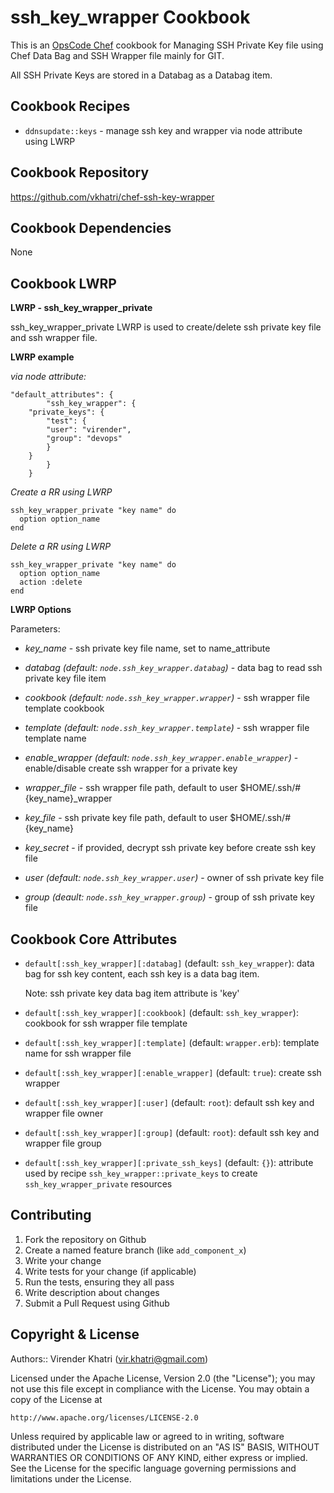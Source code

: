 ssh_key_wrapper Cookbook
========================

This is an [OpsCode Chef] cookbook for Managing SSH Private Key file using Chef Data Bag and SSH Wrapper file mainly for GIT.

All SSH Private Keys are stored in a Databag as a Databag item.


## Cookbook Recipes

- `ddnsupdate::keys`   - manage ssh key and wrapper via node attribute using LWRP


## Cookbook Repository

https://github.com/vkhatri/chef-ssh-key-wrapper


## Cookbook Dependencies

None


## Cookbook LWRP

**LWRP - ssh_key_wrapper_private**

ssh_key_wrapper_private LWRP is used to create/delete ssh private key file and ssh wrapper file.

**LWRP example**

*via node attribute:*

    "default_attributes": {
			"ssh_key_wrapper": {
      	"private_keys": {
        	"test": {
          	"user": "virender",
          	"group": "devops"
        	}
      	}
			}
		}



*Create a RR using LWRP*

    ssh_key_wrapper_private "key name" do
      option option_name
    end

*Delete a RR using LWRP*

    ssh_key_wrapper_private "key name" do
      option option_name
      action :delete
    end


**LWRP Options**


Parameters:

- *key_name* - ssh private key file name, set to name_attribute

- *databag (default: `node.ssh_key_wrapper.databag`)* - data bag to read ssh private key file item
- *cookbook (default: `node.ssh_key_wrapper.wrapper`)* - ssh wrapper file template cookbook
- *template (default: `node.ssh_key_wrapper.template`)* - ssh wrapper file template name

- *enable_wrapper (default: `node.ssh_key_wrapper.enable_wrapper`)* - enable/disable create ssh wrapper for a private key
- *wrapper_file* - ssh wrapper file path, default to user $HOME/.ssh/#{key_name}_wrapper
- *key_file* - ssh private key file path, default to user $HOME/.ssh/#{key_name}
- *key_secret* - if provided, decrypt ssh private key before create ssh key file

- *user (default: `node.ssh_key_wrapper.user`)* - owner of ssh private key file
- *group (deault: `node.ssh_key_wrapper.group`)* - group of ssh private key file


## Cookbook Core Attributes

 * `default[:ssh_key_wrapper][:databag]` (default: `ssh_key_wrapper`): data bag for ssh key content, each ssh key is a data bag item.

    Note: ssh private key data bag item attribute is 'key'

 * `default[:ssh_key_wrapper][:cookbook]` (default: `ssh_key_wrapper`): cookbook for ssh wrapper file template
 * `default[:ssh_key_wrapper][:template]` (default: `wrapper.erb`): template name for ssh wrapper file
 * `default[:ssh_key_wrapper][:enable_wrapper]` (default: `true`): create ssh wrapper
 * `default[:ssh_key_wrapper][:user]` (default: `root`): default ssh key and wrapper file owner
 * `default[:ssh_key_wrapper][:group]` (default: `root`): default ssh key and wrapper file group
 * `default[:ssh_key_wrapper][:private_ssh_keys]` (default: `{}`): attribute used by recipe `ssh_key_wrapper::private_keys` to create `ssh_key_wrapper_private` resources


## Contributing

1. Fork the repository on Github
2. Create a named feature branch (like `add_component_x`)
3. Write your change
4. Write tests for your change (if applicable)
5. Run the tests, ensuring they all pass
6. Write description about changes
7. Submit a Pull Request using Github


## Copyright & License

Authors:: Virender Khatri (vir.khatri@gmail.com)

Licensed under the Apache License, Version 2.0 (the "License");
you may not use this file except in compliance with the License.
You may obtain a copy of the License at

    http://www.apache.org/licenses/LICENSE-2.0

Unless required by applicable law or agreed to in writing, software
distributed under the License is distributed on an "AS IS" BASIS,
WITHOUT WARRANTIES OR CONDITIONS OF ANY KIND, either express or implied.
See the License for the specific language governing permissions and
limitations under the License.


[Opscode Chef]: https://wiki.opscode.com/display/chef/Home
